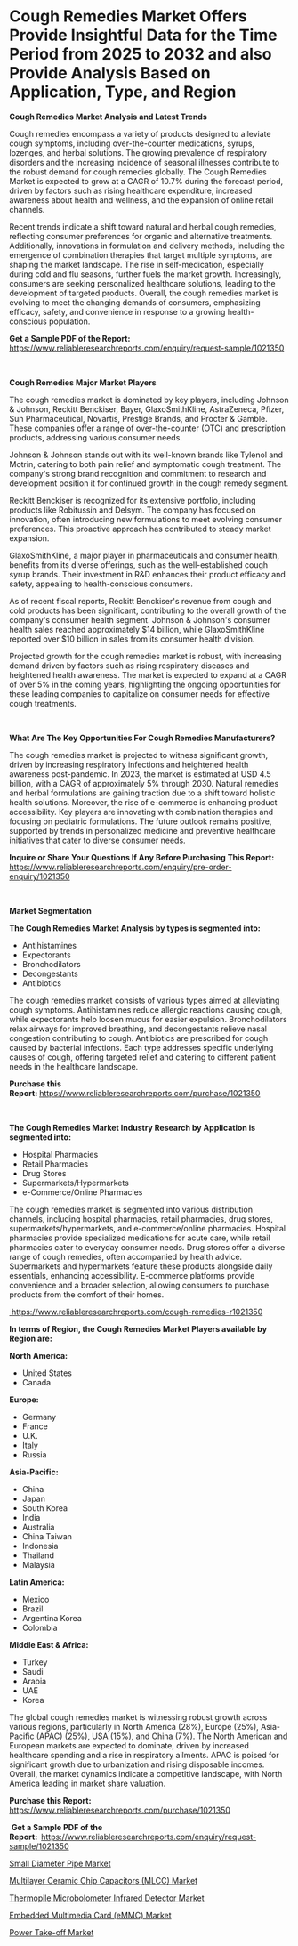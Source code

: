 <p><h1>Cough Remedies Market Offers Provide Insightful Data for the Time Period from 2025 to 2032 and also Provide Analysis Based on Application, Type, and Region</h1></p><p><strong>Cough Remedies Market Analysis and Latest Trends</strong></p>
<p><p>Cough remedies encompass a variety of products designed to alleviate cough symptoms, including over-the-counter medications, syrups, lozenges, and herbal solutions. The growing prevalence of respiratory disorders and the increasing incidence of seasonal illnesses contribute to the robust demand for cough remedies globally. The Cough Remedies Market is expected to grow at a CAGR of 10.7% during the forecast period, driven by factors such as rising healthcare expenditure, increased awareness about health and wellness, and the expansion of online retail channels.</p><p>Recent trends indicate a shift toward natural and herbal cough remedies, reflecting consumer preferences for organic and alternative treatments. Additionally, innovations in formulation and delivery methods, including the emergence of combination therapies that target multiple symptoms, are shaping the market landscape. The rise in self-medication, especially during cold and flu seasons, further fuels the market growth. Increasingly, consumers are seeking personalized healthcare solutions, leading to the development of targeted products. Overall, the cough remedies market is evolving to meet the changing demands of consumers, emphasizing efficacy, safety, and convenience in response to a growing health-conscious population.</p></p>
<p><strong>Get a Sample PDF of the Report:&nbsp;</strong> <a href="https://www.reliableresearchreports.com/enquiry/request-sample/1021350?utm_campaign=83&utm_medium=2&utm_source=Github&utm_content=ia&utm_term=21032025&utm_id=cough-remedies">https://www.reliableresearchreports.com/enquiry/request-sample/1021350</a></p>
<p>&nbsp;</p>
<p><strong>Cough Remedies Major Market Players</strong></p>
<p><p>The cough remedies market is dominated by key players, including Johnson & Johnson, Reckitt Benckiser, Bayer, GlaxoSmithKline, AstraZeneca, Pfizer, Sun Pharmaceutical, Novartis, Prestige Brands, and Procter & Gamble. These companies offer a range of over-the-counter (OTC) and prescription products, addressing various consumer needs.</p><p>Johnson & Johnson stands out with its well-known brands like Tylenol and Motrin, catering to both pain relief and symptomatic cough treatment. The company's strong brand recognition and commitment to research and development position it for continued growth in the cough remedy segment.</p><p>Reckitt Benckiser is recognized for its extensive portfolio, including products like Robitussin and Delsym. The company has focused on innovation, often introducing new formulations to meet evolving consumer preferences. This proactive approach has contributed to steady market expansion.</p><p>GlaxoSmithKline, a major player in pharmaceuticals and consumer health, benefits from its diverse offerings, such as the well-established cough syrup brands. Their investment in R&D enhances their product efficacy and safety, appealing to health-conscious consumers.</p><p>As of recent fiscal reports, Reckitt Benckiser's revenue from cough and cold products has been significant, contributing to the overall growth of the company's consumer health segment. Johnson & Johnson's consumer health sales reached approximately $14 billion, while GlaxoSmithKline reported over $10 billion in sales from its consumer health division.</p><p>Projected growth for the cough remedies market is robust, with increasing demand driven by factors such as rising respiratory diseases and heightened health awareness. The market is expected to expand at a CAGR of over 5% in the coming years, highlighting the ongoing opportunities for these leading companies to capitalize on consumer needs for effective cough treatments.</p></p>
<p>&nbsp;</p>
<p><strong>What Are The Key Opportunities For Cough Remedies Manufacturers?</strong></p>
<p><p>The cough remedies market is projected to witness significant growth, driven by increasing respiratory infections and heightened health awareness post-pandemic. In 2023, the market is estimated at USD 4.5 billion, with a CAGR of approximately 5% through 2030. Natural remedies and herbal formulations are gaining traction due to a shift toward holistic health solutions. Moreover, the rise of e-commerce is enhancing product accessibility. Key players are innovating with combination therapies and focusing on pediatric formulations. The future outlook remains positive, supported by trends in personalized medicine and preventive healthcare initiatives that cater to diverse consumer needs.</p></p>
<p><strong>Inquire or Share Your Questions If Any Before Purchasing This Report:</strong> <a href="https://www.reliableresearchreports.com/enquiry/pre-order-enquiry/1021350?utm_campaign=83&utm_medium=2&utm_source=Github&utm_content=ia&utm_term=21032025&utm_id=cough-remedies">https://www.reliableresearchreports.com/enquiry/pre-order-enquiry/1021350</a></p>
<p>&nbsp;</p>
<p><strong>Market Segmentation</strong></p>
<p><strong>The Cough Remedies Market Analysis by types is segmented into:</strong></p>
<p><ul><li>Antihistamines</li><li>Expectorants</li><li>Bronchodilators</li><li>Decongestants</li><li>Antibiotics</li></ul></p>
<p><p>The cough remedies market consists of various types aimed at alleviating cough symptoms. Antihistamines reduce allergic reactions causing cough, while expectorants help loosen mucus for easier expulsion. Bronchodilators relax airways for improved breathing, and decongestants relieve nasal congestion contributing to cough. Antibiotics are prescribed for cough caused by bacterial infections. Each type addresses specific underlying causes of cough, offering targeted relief and catering to different patient needs in the healthcare landscape.</p></p>
<p><strong>Purchase this Report:&nbsp;</strong><a href="https://www.reliableresearchreports.com/purchase/1021350?utm_campaign=83&utm_medium=2&utm_source=Github&utm_content=ia&utm_term=21032025&utm_id=cough-remedies">https://www.reliableresearchreports.com/purchase/1021350</a></p>
<p>&nbsp;</p>
<p><strong>The Cough Remedies Market Industry Research by Application is segmented into:</strong></p>
<p><ul><li>Hospital Pharmacies</li><li>Retail Pharmacies</li><li>Drug Stores</li><li>Supermarkets/Hypermarkets</li><li>e-Commerce/Online Pharmacies</li></ul></p>
<p><p>The cough remedies market is segmented into various distribution channels, including hospital pharmacies, retail pharmacies, drug stores, supermarkets/hypermarkets, and e-commerce/online pharmacies. Hospital pharmacies provide specialized medications for acute care, while retail pharmacies cater to everyday consumer needs. Drug stores offer a diverse range of cough remedies, often accompanied by health advice. Supermarkets and hypermarkets feature these products alongside daily essentials, enhancing accessibility. E-commerce platforms provide convenience and a broader selection, allowing consumers to purchase products from the comfort of their homes.</p></p>
<p><a href="https://www.reliableresearchreports.com/cough-remedies-r1021350?utm_campaign=83&utm_medium=2&utm_source=Github&utm_content=ia&utm_term=21032025&utm_id=cough-remedies">&nbsp;https://www.reliableresearchreports.com/cough-remedies-r1021350</a></p>
<p><strong>In terms of Region, the Cough Remedies Market Players available by Region are:</strong></p>
<p>
    <p> <strong> North America: </strong>
        <ul>
            <li>United States</li>
            <li>Canada</li>
        </ul>
        </p> 
    <p> <strong> Europe: </strong>
        <ul>
            <li>Germany</li>
            <li>France</li>
            <li>U.K.</li>
            <li>Italy</li>
            <li>Russia</li>
        </ul>
        </p> 
    <p> <strong> Asia-Pacific: </strong>
        <ul>
            <li>China</li>
            <li>Japan</li>
            <li>South Korea</li>
            <li>India</li>
            <li>Australia</li>
            <li>China Taiwan</li>
            <li>Indonesia</li>
            <li>Thailand</li>
            <li>Malaysia</li>
        </ul>
        </p> 
    <p> <strong> Latin America: </strong>
        <ul>
            <li>Mexico</li>
            <li>Brazil</li>
            <li>Argentina Korea</li>
            <li>Colombia</li>
        </ul>
        </p> 
    <p> <strong> Middle East & Africa: </strong>
        <ul>
            <li>Turkey</li>
            <li>Saudi</li>
            <li>Arabia</li>
            <li>UAE</li>
            <li>Korea</li>
        </ul>
    </p>
    </p>
<p><p>The global cough remedies market is witnessing robust growth across various regions, particularly in North America (28%), Europe (25%), Asia-Pacific (APAC) (25%), USA (15%), and China (7%). The North American and European markets are expected to dominate, driven by increased healthcare spending and a rise in respiratory ailments. APAC is poised for significant growth due to urbanization and rising disposable incomes. Overall, the market dynamics indicate a competitive landscape, with North America leading in market share valuation.</p></p>
<p><strong>Purchase this Report: </strong><a href="https://www.reliableresearchreports.com/purchase/1021350?utm_campaign=83&utm_medium=2&utm_source=Github&utm_content=ia&utm_term=21032025&utm_id=cough-remedies">https://www.reliableresearchreports.com/purchase/1021350</a></p>
<p>&nbsp;<strong>Get a Sample PDF of the Report:&nbsp;&nbsp;</strong><a href="https://www.reliableresearchreports.com/enquiry/request-sample/1021350?utm_campaign=83&utm_medium=2&utm_source=Github&utm_content=ia&utm_term=21032025&utm_id=cough-remedies">https://www.reliableresearchreports.com/enquiry/request-sample/1021350</a></p>
<p><strong></strong></p>
<p><p><a href="https://github.com/baheraennika/Market-Research-Report-List-1/blob/main/small-diameter-pipe-market.md?utm_campaign=83&utm_medium=2&utm_source=Github&utm_content=ia&utm_term=21032025&utm_id=cough-remedies">Small Diameter Pipe Market</a></p><p><a href="https://github.com/mokeleveisel/Market-Research-Report-List-1/blob/main/multilayer-ceramic-chip-capacitors-mlcc-market.md?utm_campaign=83&utm_medium=2&utm_source=Github&utm_content=ia&utm_term=21032025&utm_id=cough-remedies">Multilayer Ceramic Chip Capacitors (MLCC) Market</a></p><p><a href="https://github.com/elroddrewspm/Market-Research-Report-List-1/blob/main/thermopile-microbolometer-infrared-detector-market.md?utm_campaign=83&utm_medium=2&utm_source=Github&utm_content=ia&utm_term=21032025&utm_id=cough-remedies">Thermopile Microbolometer Infrared Detector Market</a></p><p><a href="https://github.com/adelanwkadua/Market-Research-Report-List-1/blob/main/embedded-multimedia-card-emmc-market.md?utm_campaign=83&utm_medium=2&utm_source=Github&utm_content=ia&utm_term=21032025&utm_id=cough-remedies">Embedded Multimedia Card (eMMC) Market</a></p><p><a href="https://github.com/abidomamen/Market-Research-Report-List-1/blob/main/power-take-off-market.md?utm_campaign=83&utm_medium=2&utm_source=Github&utm_content=ia&utm_term=21032025&utm_id=cough-remedies">Power Take-off Market</a></p></p>